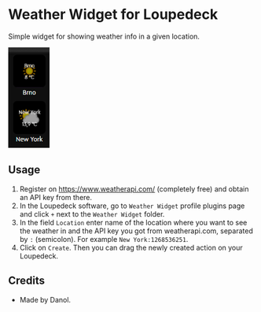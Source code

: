 # Weather Widget for Loupedeck
Simple widget for showing weather info in a given location.

![](etc/preview.png)

## Usage
1. Register on https://www.weatherapi.com/ (completely free) and obtain an API key from there.
1. In the Loupedeck software, go to `Weather Widget` profile plugins page and click `+` next to the `Weather Widget` folder.
1. In the field `Location` enter name of the location where you want to see the weather in and the API key you got from weatherapi.com, separated by `:` (semicolon). For example `New York:1268536251`.
1. Click on `Create`. Then you can drag the newly created action on your Loupedeck.

## Credits
* Made by Danol.